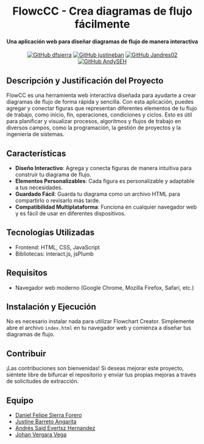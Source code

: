 <div align="center">
  <h1>
    FlowcCC - Crea diagramas de flujo fácilmente
  </h1>

  <h4>
    Una aplicación web para diseñar diagramas de flujo de manera interactiva
  </h4>

[![GitHub dfsierra](https://img.shields.io/badge/by-dfsierra-purple)](https://github.com/dfsierra)
[![GitHub justineban](https://img.shields.io/badge/by-justineban-blue)](https://github.com/justineban)
[![GitHub Jandres02](https://img.shields.io/badge/by-Jandres02-green)](https://github.com/Jandres02)
[![GitHub AndySEH](https://img.shields.io/badge/by-AndySEH-yellow)](https://github.com/AndySEH)


</div>

## Descripción y Justificación del Proyecto

FlowCC es una herramienta web interactiva diseñada para ayudarte a crear diagramas de flujo de forma rápida y sencilla. Con esta aplicación, puedes agregar y conectar figuras que representan diferentes elementos de tu flujo de trabajo, como inicio, fin, operaciones, condiciones y ciclos. Esto es útil para planificar y visualizar procesos, algoritmos y flujos de trabajo en diversos campos, como la programación, la gestión de proyectos y la ingeniería de sistemas.

## Características

- **Diseño Interactivo**: Agrega y conecta figuras de manera intuitiva para construir tu diagrama de flujo.
- **Elementos Personalizables**: Cada figura es personalizable y adaptable a tus necesidades.
- **Guardado Fácil**: Guarda tu diagrama como un archivo HTML para compartirlo o revisarlo más tarde.
- **Compatibilidad Multiplataforma**: Funciona en cualquier navegador web y es fácil de usar en diferentes dispositivos.

## Tecnologías Utilizadas

- Frontend: HTML, CSS, JavaScript
- Bibliotecas: interact.js, jsPlumb

## Requisitos

- Navegador web moderno (Google Chrome, Mozilla Firefox, Safari, etc.)

## Instalación y Ejecución

No es necesario instalar nada para utilizar Flowchart Creator. Simplemente abre el archivo `index.html` en tu navegador web y comienza a diseñar tus diagramas de flujo.

## Contribuir

¡Las contribuciones son bienvenidas! Si deseas mejorar este proyecto, siéntete libre de bifurcar el repositorio y enviar tus propias mejoras a través de solicitudes de extracción.

## Equipo

-   [Daniel Felipe Sierra Forero](https://github.com/dfsierra)
-   [Justine Barreto Angarita](https://github.com/justineban)
-   [Andrés Said Evertsz Hernandez](https://github.com/AndySEH)
-   [Johan Vergara Vega](https://github.com/Jandres02)

